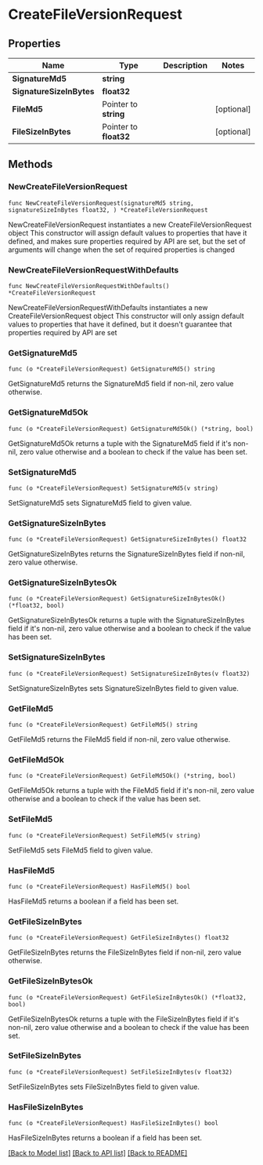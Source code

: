 # CreateFileVersionRequest

## Properties

Name | Type | Description | Notes
------------ | ------------- | ------------- | -------------
**SignatureMd5** | **string** |  | 
**SignatureSizeInBytes** | **float32** |  | 
**FileMd5** | Pointer to **string** |  | [optional] 
**FileSizeInBytes** | Pointer to **float32** |  | [optional] 

## Methods

### NewCreateFileVersionRequest

`func NewCreateFileVersionRequest(signatureMd5 string, signatureSizeInBytes float32, ) *CreateFileVersionRequest`

NewCreateFileVersionRequest instantiates a new CreateFileVersionRequest object
This constructor will assign default values to properties that have it defined,
and makes sure properties required by API are set, but the set of arguments
will change when the set of required properties is changed

### NewCreateFileVersionRequestWithDefaults

`func NewCreateFileVersionRequestWithDefaults() *CreateFileVersionRequest`

NewCreateFileVersionRequestWithDefaults instantiates a new CreateFileVersionRequest object
This constructor will only assign default values to properties that have it defined,
but it doesn't guarantee that properties required by API are set

### GetSignatureMd5

`func (o *CreateFileVersionRequest) GetSignatureMd5() string`

GetSignatureMd5 returns the SignatureMd5 field if non-nil, zero value otherwise.

### GetSignatureMd5Ok

`func (o *CreateFileVersionRequest) GetSignatureMd5Ok() (*string, bool)`

GetSignatureMd5Ok returns a tuple with the SignatureMd5 field if it's non-nil, zero value otherwise
and a boolean to check if the value has been set.

### SetSignatureMd5

`func (o *CreateFileVersionRequest) SetSignatureMd5(v string)`

SetSignatureMd5 sets SignatureMd5 field to given value.


### GetSignatureSizeInBytes

`func (o *CreateFileVersionRequest) GetSignatureSizeInBytes() float32`

GetSignatureSizeInBytes returns the SignatureSizeInBytes field if non-nil, zero value otherwise.

### GetSignatureSizeInBytesOk

`func (o *CreateFileVersionRequest) GetSignatureSizeInBytesOk() (*float32, bool)`

GetSignatureSizeInBytesOk returns a tuple with the SignatureSizeInBytes field if it's non-nil, zero value otherwise
and a boolean to check if the value has been set.

### SetSignatureSizeInBytes

`func (o *CreateFileVersionRequest) SetSignatureSizeInBytes(v float32)`

SetSignatureSizeInBytes sets SignatureSizeInBytes field to given value.


### GetFileMd5

`func (o *CreateFileVersionRequest) GetFileMd5() string`

GetFileMd5 returns the FileMd5 field if non-nil, zero value otherwise.

### GetFileMd5Ok

`func (o *CreateFileVersionRequest) GetFileMd5Ok() (*string, bool)`

GetFileMd5Ok returns a tuple with the FileMd5 field if it's non-nil, zero value otherwise
and a boolean to check if the value has been set.

### SetFileMd5

`func (o *CreateFileVersionRequest) SetFileMd5(v string)`

SetFileMd5 sets FileMd5 field to given value.

### HasFileMd5

`func (o *CreateFileVersionRequest) HasFileMd5() bool`

HasFileMd5 returns a boolean if a field has been set.

### GetFileSizeInBytes

`func (o *CreateFileVersionRequest) GetFileSizeInBytes() float32`

GetFileSizeInBytes returns the FileSizeInBytes field if non-nil, zero value otherwise.

### GetFileSizeInBytesOk

`func (o *CreateFileVersionRequest) GetFileSizeInBytesOk() (*float32, bool)`

GetFileSizeInBytesOk returns a tuple with the FileSizeInBytes field if it's non-nil, zero value otherwise
and a boolean to check if the value has been set.

### SetFileSizeInBytes

`func (o *CreateFileVersionRequest) SetFileSizeInBytes(v float32)`

SetFileSizeInBytes sets FileSizeInBytes field to given value.

### HasFileSizeInBytes

`func (o *CreateFileVersionRequest) HasFileSizeInBytes() bool`

HasFileSizeInBytes returns a boolean if a field has been set.


[[Back to Model list]](../README.md#documentation-for-models) [[Back to API list]](../README.md#documentation-for-api-endpoints) [[Back to README]](../README.md)


